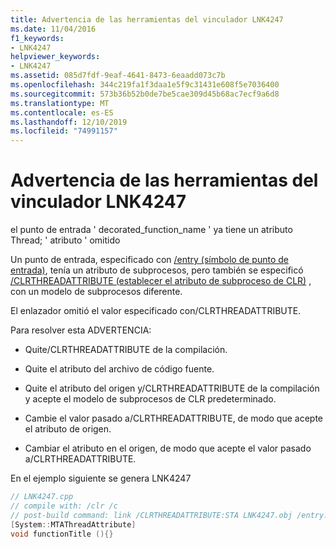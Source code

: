 ```yaml
---
title: Advertencia de las herramientas del vinculador LNK4247
ms.date: 11/04/2016
f1_keywords:
- LNK4247
helpviewer_keywords:
- LNK4247
ms.assetid: 085d7fdf-9eaf-4641-8473-6eaadd073c7b
ms.openlocfilehash: 344c219fa1f3daa1e5f9c31431e608f5e7036400
ms.sourcegitcommit: 573b36b52b0de7be5cae309d45b68ac7ecf9a6d8
ms.translationtype: MT
ms.contentlocale: es-ES
ms.lasthandoff: 12/10/2019
ms.locfileid: "74991157"
---
```

# <a name="linker-tools-warning-lnk4247"></a>Advertencia de las herramientas del vinculador LNK4247

el punto de entrada ' decorated_function_name ' ya tiene un atributo Thread; ' atributo ' omitido

Un punto de entrada, especificado con [/entry (símbolo de punto de entrada)](../../build/reference/entry-entry-point-symbol.md), tenía un atributo de subprocesos, pero también se especificó [/CLRTHREADATTRIBUTE (establecer el atributo de subproceso de CLR)](../../build/reference/clrthreadattribute-set-clr-thread-attribute.md) , con un modelo de subprocesos diferente.

El enlazador omitió el valor especificado con/CLRTHREADATTRIBUTE.

Para resolver esta ADVERTENCIA:

- Quite/CLRTHREADATTRIBUTE de la compilación.

- Quite el atributo del archivo de código fuente.

- Quite el atributo del origen y/CLRTHREADATTRIBUTE de la compilación y acepte el modelo de subprocesos de CLR predeterminado.

- Cambie el valor pasado a/CLRTHREADATTRIBUTE, de modo que acepte el atributo de origen.

- Cambiar el atributo en el origen, de modo que acepte el valor pasado a/CLRTHREADATTRIBUTE.

En el ejemplo siguiente se genera LNK4247

```cpp
// LNK4247.cpp
// compile with: /clr /c
// post-build command: link /CLRTHREADATTRIBUTE:STA LNK4247.obj /entry:functionTitle /SUBSYSTEM:Console
[System::MTAThreadAttribute]
void functionTitle (){}
```
